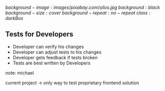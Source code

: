 $background-image:images/pixabay.com/silos.jpg$
$background:black$
$background-size:cover$
$background-repeat:no-repeat$
$class:darkBox$

## Tests for Developers

   * Developer can verify his changes
   * Developer can adjust tests to his changes
   * Developer gets feedback if tests broken
   * Tests are best written by Developers

note:
michael

current project -> only way to test proprietary frontend solution
